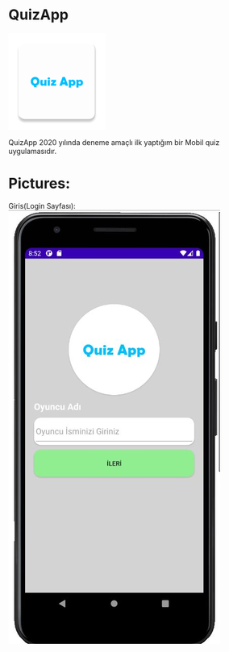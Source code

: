 # QuizApp

![Test Image 1](https://github.com/BerkayBaran/QuizApp/blob/main/Pictures/Logo.png)

QuizApp 2020 yılında deneme amaçlı ilk yaptığım bir Mobil quiz uygulamasıdır.

# Pictures:

Giris(Login Sayfası): 
![Test Image 2](https://github.com/BerkayBaran/QuizApp/blob/main/Pictures/LoginScreen.JPG)

